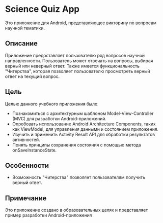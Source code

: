 # Science Quiz App

Это приложение для Android, представляющее викторину по вопросам научной тематики.

## Описание

Приложение предоставляет пользователю ряд вопросов научной направленности. Пользователь может отвечать на вопросы, выбирая верный или неверный ответ. Также имеется функциональность "Читерства", которая позволяет пользователю просмотреть верный ответ на текущий вопрос.

## Цель

Целью данного учебного приложения было:

- Познакомиться с архитектурным шаблоном Model-View-Controller (MVC) для разработки Android-приложений.
- Опробовать использование Android Architecture Components, таких как ViewModel, для управления данными и состоянием приложения.
- Изучить и применить Activity Result API для обработки результатов активностей.
- Понять принципы сохранения состояния с помощью метода onSaveInstanceState.


## Особенности

- Возможность "Читерства" позволяет пользователям получить верный ответ.

## Примечание

Это приложение создано в образовательных целях и представляет пример разработки Android-приложения
